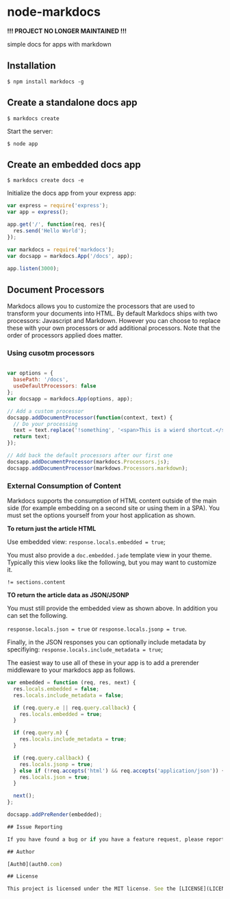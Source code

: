 # node-markdocs

**!!! PROJECT NO LONGER MAINTAINED !!!**

simple docs for apps with markdown

## Installation

    $ npm install markdocs -g


## Create a standalone docs app

    $ markdocs create

  Start the server:

  	$ node app

## Create an embedded docs app

    $ markdocs create docs -e

  Initialize the docs app from your express app:

```js
var express = require('express');
var app = express();

app.get('/', function(req, res){
  res.send('Hello World');
});

var markdocs = require('markdocs');
var docsapp = markdocs.App('/docs', app);

app.listen(3000);
```

## Document Processors
Markdocs allows you to customize the processors that are used to transform your documents into HTML. By default Markdocs ships with two processors: Javascript and Markdown. However you can choose to replace these with your own processors or add additional processors. Note that the order of processors applied does matter.

### Using cusotm processors

```js

var options = {
  basePath: '/docs',
  useDefaultProcessors: false
};
var docsapp = markdocs.App(options, app);

// Add a custom processor
docsapp.addDocumentProcessor(function(context, text) {
  // Do your processing
  text = text.replace('!something', '<span>This is a wierd shortcut.</span>');
  return text;
});

// Add back the default processors after our first one
docsapp.addDocumentProcessor(markdocs.Processors.js);
docsapp.addDocumentProcessor(markdows.Processors.markdown);
```

### External Consumption of Content
Markdocs supports the consumption of HTML content outside of the main side (for example embedding on a second site or using them in a SPA). You must set the options yourself from your host application as shown.

**To return just the article HTML**

Use embedded view: `response.locals.embedded = true`;

You must also provide a `doc.embedded.jade` template view in your theme. Typically this view looks like the following, but you may want to customize it.

```jade
!= sections.content
```
**TO return the article data as JSON/JSONP**

You must still provide the embedded view as shown above. In addition you can set the following.

`response.locals.json = true` or `response.locals.jsonp = true`.

Finally, in the JSON responses you can optionally include metadata by specifiying: `response.locals.include_metadata = true`;

The easiest way to use all of these in your app is to add a prerender middleware to your markdocs app as follows.

```js
var embedded = function (req, res, next) {
  res.locals.embedded = false;
  res.locals.include_metadata = false;

  if (req.query.e || req.query.callback) {
    res.locals.embedded = true;
  }

  if (req.query.m) {
    res.locals.include_metadata = true;
  }

  if (req.query.callback) {
    res.locals.jsonp = true;
  } else if (!req.accepts('html') && req.accepts('application/json')) {
    res.locals.json = true;
  }

  next();
};

docsapp.addPreRender(embedded);

## Issue Reporting

If you have found a bug or if you have a feature request, please report them at this repository issues section. Please do not report security vulnerabilities on the public GitHub issue tracker. The [Responsible Disclosure Program](https://auth0.com/whitehat) details the procedure for disclosing security issues.

## Author

[Auth0](auth0.com)

## License

This project is licensed under the MIT license. See the [LICENSE](LICENSE) file for more info.
